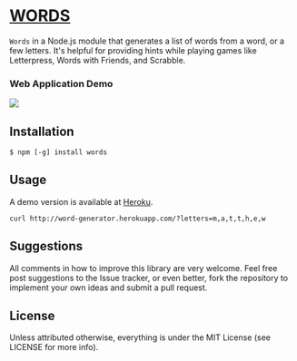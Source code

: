 # [WORDS](https://thematthewhudson.com/words/)

`Words` in a Node.js module that generates a list of words from a word, or a few letters. It's helpful for providing hints while playing games like Letterpress, Words with Friends, and Scrabble.

### Web Application Demo

<a href="https://thematthewhudson.com/words/"><img src="http://media.tumblr.com/tumblr_mckych52sB1qzs7v7.png" /></a>

## Installation

	$ npm [-g] install words

## Usage

A demo version is available at [Heroku](http://word-generator.herokuapp.com/).

	curl http://word-generator.herokuapp.com/?letters=m,a,t,t,h,e,w

## Suggestions

All comments in how to improve this library are very welcome. Feel free post suggestions to the Issue tracker, or even better, fork the repository to implement your own ideas and submit a pull request.

## License

Unless attributed otherwise, everything is under the MIT License (see LICENSE for more info).
